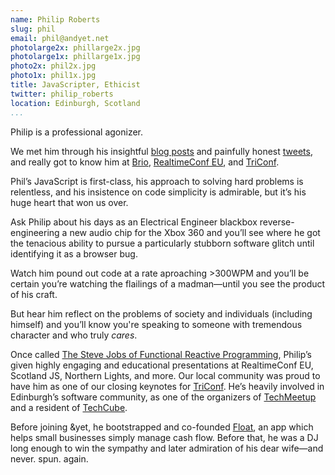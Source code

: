 ```yaml
---
name: Philip Roberts
slug: phil
email: phil@andyet.net
photolarge2x: phillarge2x.jpg
photolarge1x: phillarge1x.jpg
photo2x: phil2x.jpg
photo1x: phil1x.jpg
title: JavaScripter, Ethicist
twitter: philip_roberts
location: Edinburgh, Scotland
...
```


Philip is a professional agonizer.

We met him through his insightful [blog posts](http://latentflip.com) and painfully honest [tweets](http://twitter.com/philip_roberts), and really got to know him at [Brio](http://brioconference.com), [RealtimeConf EU](http://realtimeconf.eu), and [TriConf](http://triconf.com).

Phil’s JavaScript is first-class, his approach to solving hard problems is relentless, and his insistence on code simplicity is admirable, but it’s his huge heart that won us over.

Ask Philip about his days as an Electrical Engineer blackbox reverse-engineering a new audio chip for the Xbox 360 and you’ll see where he got the tenacious ability to pursue a particularly stubborn software glitch until identifying it as a browser bug.

Watch him pound out code at a rate aproaching >300WPM and you’ll be certain you’re watching the flailings of a madman—until you see the product of his craft.

But hear him reflect on the problems of society and individuals (including himself) and you’ll know you're speaking to someone with tremendous character and who truly *cares*.

Once called [The Steve Jobs of Functional Reactive Programming](https://twitter.com/paddyforan/status/338301944537952256), Philip’s given highly engaging and educational presentations at RealtimeConf EU, Scotland JS, Northern Lights, and more. Our local community was proud to have him as one of our closing keynotes for [TriConf](http://triconf.com). He’s heavily involved in Edinburgh’s software community, as one of the organizers of [TechMeetup](http://techmeetup.co.uk) and a resident of [TechCube](http://techcu.be).

Before joining &yet, he bootstrapped and co-founded [Float](http://floatapp.com), an app which helps small businesses simply manage cash flow. Before that, he was a DJ long enough to win the sympathy and later admiration of his dear wife—and never. spun. again.

